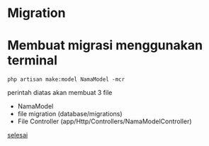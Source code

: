 # Migration

# Membuat migrasi menggunakan terminal

```
php artisan make:model NamaModel -mcr
```

perintah diatas akan membuat 3 file

- NamaModel
- file migration (database/migrations)
- File Controller (app/Http/Controllers/NamaModelController)

[selesai](../guide.md)
